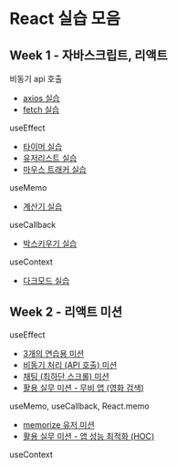 # React 실습 모음

## Week 1 - 자바스크립트, 리액트

비동기 api 호출

-   [axios 실습](./src/week1-js-react/js-async/script-axios.js)
-   [fetch 실습](./src/week1-js-react/js-async/script-fetch.js)

useEffect

-   [타이머 실습](./src/week1-js-react/useEffect/UseEffectTimer.jsx)
-   [유저리스트 실습](./src/week1-js-react/useEffect/UseEffectUserList.jsx)
-   [마우스 트래커 실습](./src/week1-js-react/useEffect/UseEffectMouse.jsx)

useMemo

-   [계산기 실습](./src/week1-js-react/useCallback/UseMemoCalculate.jsx)

useCallback

-   [박스키우기 실습](./src/week1-js-react/useCallback/RenderBox.jsx)

useContext

-   [다크모드 실습](./src/week1-js-react/useContext/DarkMode.jsx)

## Week 2 - 리액트 미션

useEffect

-   [3개의 연습용 미션](./src/week2-react/useEffect/MissionUseEffect.jsx)
-   [비동기 처리 (API 호출) 미션](./src/week2-react/useEffect/MissonApi.jsx)
-   [채팅 (최하단 스크롤) 미션](./src/week2-react/useEffect/MissionChat.jsx)
-   [활용 실무 미션 - 무비 앱 (영화 검색)](./src/week2-react/useEffect/MissionMovie.jsx)

useMemo, useCallback, React.memo

-   [memorize 유저 미션](./src/week2-react/useMemo_useCallback/Mission1/MissionUseCallback1.jsx)
-   [활용 실무 미션 - 앱 성능 최적화 (HOC)](./src/week2-react/useMemo_useCallback/Mssion2/MissionUseCallback2.jsx)

useContext
